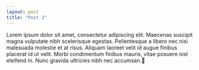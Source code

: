 ```yaml
---
layout: post
title: "Post 3"
---
```


Lorem ipsum dolor sit amet, consectetur adipiscing elit. Maecenas suscipit magna vulputate nibh scelerisque egestas. Pellentesque a libero nec nisi malesuada molestie et at risus. Aliquam laoreet velit id augue finibus placerat id ut velit. Morbi condimentum finibus mauris, vitae posuere nisl eleifend in. Nunc gravida ultricies nibh nec accumsan.
